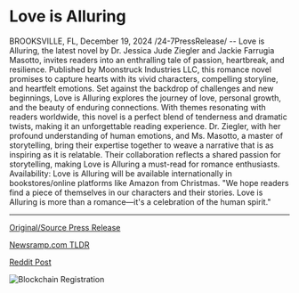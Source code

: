 # Love is Alluring

BROOKSVILLE, FL, December 19, 2024 /24-7PressRelease/ -- Love is Alluring, the latest novel by Dr. Jessica Jude Ziegler and Jackie Farrugia Masotto, invites readers into an enthralling tale of passion, heartbreak, and resilience. Published by Moonstruck Industries LLC, this romance novel promises to capture hearts with its vivid characters, compelling storyline, and heartfelt emotions.  Set against the backdrop of challenges and new beginnings, Love is Alluring explores the journey of love, personal growth, and the beauty of enduring connections. With themes resonating with readers worldwide, this novel is a perfect blend of tenderness and dramatic twists, making it an unforgettable reading experience.  Dr. Ziegler, with her profound understanding of human emotions, and Ms. Masotto, a master of storytelling, bring their expertise together to weave a narrative that is as inspiring as it is relatable. Their collaboration reflects a shared passion for storytelling, making Love is Alluring a must-read for romance enthusiasts.  Availability:  Love is Alluring will be available internationally in bookstores/online platforms like Amazon from Christmas.  "We hope readers find a piece of themselves in our characters and their stories. Love is Alluring is more than a romance—it's a celebration of the human spirit." 

---

[Original/Source Press Release](https://www.24-7pressrelease.com/press-release/517268/love-is-alluring)
                    

[Newsramp.com TLDR](https://newsramp.com/curated-news/new-romance-novel-love-is-alluring-promises-to-capture-hearts-worldwide/d38ffed8b1ffd02bdaab08e80bf35060) 

 



[Reddit Post](https://www.reddit.com/r/BookNews/comments/1hhoaiy/new_romance_novel_love_is_alluring_promises_to/) 



![Blockchain Registration](https://cdn.newsramp.app/24-7PressRelease/qrcode/2412/19/deep1Ehy.webp)
